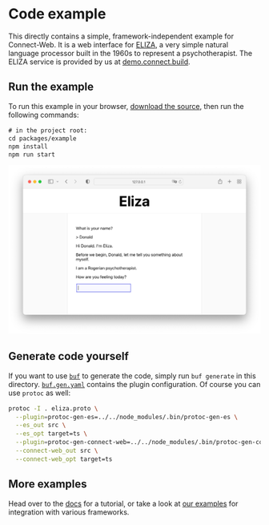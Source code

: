 # Code example

This directly contains a simple, framework-independent example for Connect-Web.
It is a web interface for [ELIZA](https://en.wikipedia.org/wiki/ELIZA), a very
simple natural language processor built in the 1960s to represent a 
psychotherapist. The ELIZA service is provided by us at [demo.connect.build](https://demo.connect.build). 

## Run the example

To run this example in your browser, [download the source](https://github.com/bufbuild/connect-web/archive/refs/heads/main.zip),
then run the following commands:

```shell
# in the project root:
cd packages/example
npm install
npm run start
```

![Screenshot](README.png)

## Generate code yourself

If you want to use [`buf`](https://github.com/bufbuild/buf) to generate the code, 
simply run `buf generate` in this directory. [`buf.gen.yaml`](./buf.gen.yaml) 
contains the plugin configuration. Of course you can use `protoc` as well:

```bash
protoc -I . eliza.proto \
  --plugin=protoc-gen-es=../../node_modules/.bin/protoc-gen-es \
  --es_out src \
  --es_opt target=ts \
  --plugin=protoc-gen-connect-web=../../node_modules/.bin/protoc-gen-connect-web \
  --connect-web_out src \
  --connect-web_opt target=ts
```

## More examples

Head over to the [docs](https://connect.build/docs/web/getting-started) for a 
tutorial, or take a look at [our examples](https://github.com/bufbuild/connect-web-integration)
for integration with various frameworks.
